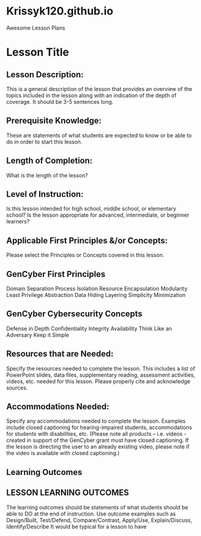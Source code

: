 # Krissyk120.github.io
Awesome Lesson Plans
# Lesson Title #

## Lesson Description: ##  
This is a general description of the lesson that provides an overview of the topics included in the lesson along with an indication of the depth of coverage. It should be 3-5 sentences long.

## Prerequisite Knowledge: ## 
These are statements of what students are expected to know or be able to do in order to start this lesson.

## Length of Completion: ##  
What is the length of the lesson?

## Level of Instruction: ##   
Is this lesson intended for high school, middle school, or elementary school? Is the lesson appropriate for advanced, intermediate, or beginner learners?

## Applicable First Principles &/or Concepts: ##  
Please select the Principles or Concepts covered in this lesson.

## GenCyber First Principles ## 
Domain Separation
Process Isolation
Resource Encapsulation
Modularity
Least Privilege
Abstraction
Data Hiding
Layering
Simplicity
Minimization

## GenCyber Cybersecurity Concepts ##  
Defense in Depth
Confidentiality
Integrity
Availability
Think Like an Adversary
Keep it Simple

## Resources that are Needed: ##  
Specify the resources needed to complete the lesson. This includes a list of PowerPoint slides, data files, supplementary reading, assessment activities, videos, etc. needed for this lesson. Please properly cite and acknowledge sources.

## Accommodations Needed: ##  
Specify any accommodations needed to complete the lesson. Examples include closed captioning for hearing-impaired students, accommodations for students with disabilities, etc. (Please note all products – i.e. videos - created in support of the GenCyber grant must have closed captioning. If the lesson is directing the user to an already existing video, please note if the video is available with closed captioning.)

## Learning Outcomes ##

## LESSON LEARNING OUTCOMES ##  
The learning outcomes should be statements of what students should be able to DO at the end of instruction. Use outcome examples such as Design/Built, Test/Defend, Compare/Contrast, Apply/Use, Explain/Discuss, Identify/Describe
It would be typical for a lesson to have
